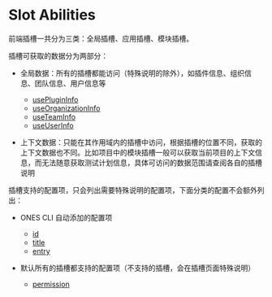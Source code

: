 # Slot Abilities

前端插槽一共分为三类：全局插槽、应用插槽、模块插槽。

插槽可获取的数据分为两部分：

- 全局数据：所有的插槽都能访问（特殊说明的除外），如插件信息、组织信息、团队信息、用户信息等

  - [usePluginInfo](../../reference/packages/store/store.md#usePluginInfo)
  - [useOrganizationInfo](../../reference/packages/store/store.md#useOrganizationInfo)
  - [useTeamInfo](../../reference/packages/store/store.md#useTeamInfo)
  - [useUserInfo](../../reference/packages/store/store.md#useUserInfo)

- 上下文数据：只能在其作用域内的插槽中访问，根据插槽的位置不同，获取的上下文数据也不同。比如项目中的模块插槽一般可以获取当前项目的上下文信息，而无法随意获取测试计划信息，具体可访问的数据范围请查阅各自的插槽说明

插槽支持的配置项，只会列出需要特殊说明的配置项，下面分类的配置不会额外列出：

- ONES CLI 自动添加的配置项

  - [id](../../reference/config/plugin#moduleId)
  - [title](../../reference/config/plugin#title)
  - [entry](../../reference/config/plugin#entry)

- 默认所有的插槽都支持的配置项（不支持的插槽，会在插槽页面特殊说明）
  - [permission](../../reference/config/plugin#modulePermission)
